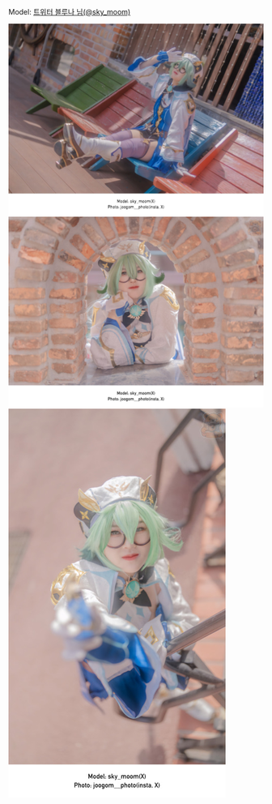 ﻿---
dddd: 2024.03.30 루덴시아
nickname: 블루나
sns_type: x
sns_id: sky_moom
---

Model: <a href="https://x.com/sky_moom" target="_blank">트위터 블루나 님(@sky_moom)</a>

![20240428200934049.jpg](/assets/img/2024/03-30/블루나/KakaoTalk20240428200934049.jpg)
![2024042820093404901.jpg](/assets/img/2024/03-30/블루나/KakaoTalk2024042820093404901.jpg)
![2024042820093404902.jpg](/assets/img/2024/03-30/블루나/KakaoTalk2024042820093404902.jpg)